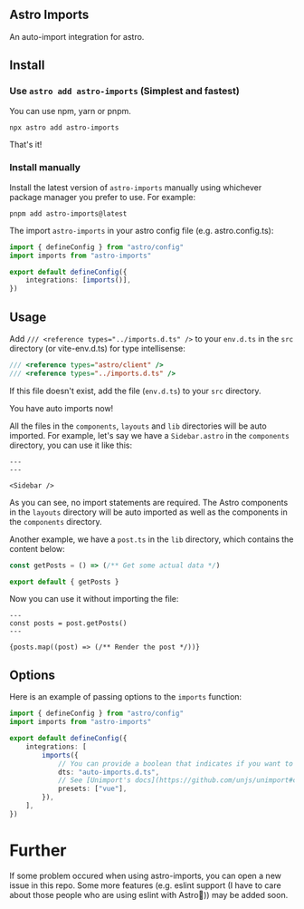 ## Astro Imports

An auto-import integration for astro.

## Install

### Use `astro add astro-imports` (Simplest and fastest)

You can use npm, yarn or pnpm.

```shell
npx astro add astro-imports
```

That's it!

### Install manually

Install the latest version of `astro-imports` manually using whichever package manager you prefer to use. For example:

```shell
pnpm add astro-imports@latest
```

The import `astro-imports` in your astro config file (e.g. astro.config.ts):

```ts
import { defineConfig } from "astro/config"
import imports from "astro-imports"

export default defineConfig({
	integrations: [imports()],
})
```

## Usage

Add `/// <reference types="../imports.d.ts" />` to your `env.d.ts` in the `src` directory (or vite-env.d.ts) for type intellisense:

```ts
/// <reference types="astro/client" />
/// <reference types="../imports.d.ts" />
```

If this file doesn't exist, add the file (`env.d.ts`) to your `src` directory.

You have auto imports now!

All the files in the `components`, `layouts` and `lib` directories will be auto imported. For example, let's say we have a `Sidebar.astro` in the `components` directory, you can use it like this:

```astro
---
---

<Sidebar />
```

As you can see, no import statements are required. The Astro components in the `layouts` directory will be auto imported as well as the components in the `components` directory.

Another example, we have a `post.ts` in the `lib` directory, which contains the content below:

```ts
const getPosts = () => (/** Get some actual data */)

export default { getPosts }
```

Now you can use it without importing the file:

```astro
---
const posts = post.getPosts()
---

{posts.map((post) => (/** Render the post */))}
```

## Options

Here is an example of passing options to the `imports` function:

```ts
import { defineConfig } from "astro/config"
import imports from "astro-imports"

export default defineConfig({
	integrations: [
		imports({
			// You can provide a boolean that indicates if you want to generate the TypeScript Declaration file, or a string that specifies the name of the `.d.ts` file.
			dts: "auto-imports.d.ts",
			// See [Unimport's docs](https://github.com/unjs/unimport#custom-presets) to find more info about the presets option.
			presets: ["vue"],
		}),
	],
})
```

# Further

If some problem occured when using astro-imports, you can open a new issue in this repo. Some more features (e.g. eslint support (I have to care about those people who are using eslint with Astro🥲)) may be added soon.
